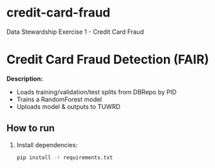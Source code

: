 # credit-card-fraud
Data Stewardship Exercise 1 - Credit Card Fraud
# Credit Card Fraud Detection (FAIR)

**Description:**  
- Loads training/validation/test splits from DBRepo by PID  
- Trains a RandomForest model  
- Uploads model & outputs to TUWRD

## How to run
1. Install dependencies:  
   ```bash
   pip install -r requirements.txt
